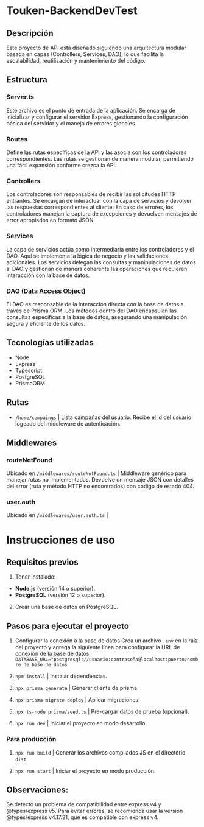 # Touken-BackendDevTest

## Descripción

Este proyecto de API está diseñado siguiendo una arquitectura modular basada en capas (Controllers, Services, DAO), lo que facilita la escalabilidad, reutilización y mantenimiento del código.

## Estructura

### **Server.ts**
Este archivo es el punto de entrada de la aplicación. Se encarga de inicializar y configurar el servidor Express, gestionando la configuración básica del servidor y el manejo de errores globales.

### **Routes**
Define las rutas específicas de la API y las asocia con los controladores correspondientes. Las rutas se gestionan de manera modular, permitiendo una fácil expansión conforme crezca la API.

### **Controllers**
Los controladores son responsables de recibir las solicitudes HTTP entrantes. Se encargan de interactuar con la capa de servicios y devolver las respuestas correspondientes al cliente. En caso de errores, los controladores manejan la captura de excepciones y devuelven mensajes de error apropiados en formato JSON.

### **Services**
La capa de servicios actúa como intermediaria entre los controladores y el DAO. Aquí se implementa la lógica de negocio y las validaciones adicionales. Los servicios delegan las consultas y manipulaciones de datos al DAO y gestionan de manera coherente las operaciones que requieren interacción con la base de datos.

### **DAO (Data Access Object)**
El DAO es responsable de la interacción directa con la base de datos a través de Prisma ORM. Los métodos dentro del DAO encapsulan las consultas específicas a la base de datos, asegurando una manipulación segura y eficiente de los datos.

## Tecnologías utilizadas

- Node
- Express
- Typescript
- PostgreSQL
- PrismaORM

## Rutas

- `/home/campaings` | Lista campañas del usuario. Recibe el id del usuario logeado del middleware de autenticación.

## Middlewares

### routeNotFound
Ubicado en `/middlewares/routeNotFound.ts` | Middleware genérico para manejar rutas no implementadas.
Devuelve un mensaje JSON con detalles del error (ruta y método HTTP no encontrados) con código de estado 404.

### user.auth
Ubicado en `/middlewares/user.auth.ts` | 

# Instrucciones de uso

## Requisitos previos

1. Tener instalado:
- **Node.js** (versión 14 o superior).
- **PostgreSQL** (versión 12 o superior).

2. Crear una base de datos en PostgreSQL.

## Pasos para ejecutar el proyecto

1. Configurar la conexión a la base de datos
   Crea un archivo `.env` en la raíz del proyecto y agrega la siguiente línea para configurar la URL de conexión de la base de datos:  
   `DATABASE_URL="postgresql://usuario:contraseña@localhost:puerto/nombre_de_base_de_datos`

2. `npm install` | Instalar dependencias.

3. `npx prisma generate` | Generar cliente de prisma.

4. `npx prisma migrate deploy` | Aplicar migraciones. 

5. `npx ts-node prisma/seed.ts` | Pre-cargar datos de prueba (opcional).

6. `npx run dev` | Iniciar el proyecto en modo desarrollo.

### Para producción

1. `npx run build` | Generar los archivos compilados JS en el directorio `dist`.

2. `npx run start` | Iniciar el proyecto en modo producción.

## Observaciones:

Se detectó un problema de compatibilidad entre express v4 y @types/express v5. Para evitar errores, se recomienda usar la versión @types/express v4.17.21, que es compatible con express v4.
